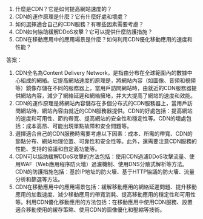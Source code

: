 1. 什麼是CDN？它是如何提高網站速度的？
2. CDN的運作原理是什麼？它有什麼好處和壞處？
3. 如何選擇適合自己的CDN服務？有哪些因素需要考慮？
4. CDN如何協助緩解DDoS攻擊？它可以提供什麼防護措施？
5. CDN在移動應用中的應用場景是什麼？如何利用CDN優化移動應用的速度和性能？

答案：
1. CDN全名為Content Delivery Network，是指由分布在全球範圍內的數據中心組成的網絡。它提高網站速度的原理是，將網站內容（如圖像、音頻和視頻等）鏡像存儲在不同的服務器上，當用戶訪問網站時，由就近的CDN服務器提供網站內容，減少了網絡延遲和網絡擁堵，并大大提高了網站的速度和效能。
2. CDN的運作原理是將網站內容儲存在多個分布式的CDN服務器上，當用戶訪問網站時，網站內容由就近的CDN服務器提供。CDN的好處包括：提高網站的速度和可用性、節約帶寬、提高網站的安全性和穩定性等。CDN的壞處包括：成本高昂、可能出現單點故障和安全問題等。
3. 選擇適合自己的CDN服務時需要考慮以下因素：成本、所需的帶寬、CDN的節點分布、網站地理位置、可靠性和安全性等。此外，還需要注意CDN服務的性能、支持的協議和自定義功能等。
4. CDN可以協助緩解DDoS攻擊的方法包括：使用CDN過濾DDoS攻擊流量、使用WAF（Web應用程序防火墻）過濾機制、使用DNS分散式解析等方法。CDN的防護措施包括：基於IP地址的防火墻、基于HTTP協議的防火墻、流量分析和篩選等方法。
5. CDN在移動應用中的應用場景包括：緩解移動應用的網絡延遲問題、提升移動應用的加載速度、減少移動應用的帶寬消耗、提高移動應用的穩定性和可用性等。利用CDN優化移動應用的方法包括：在移動應用中使用CDN服務、設置適合移動使用的緩存策略、使用CDN的圖像優化和壓縮等技術。